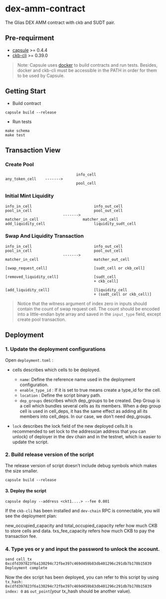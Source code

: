 # dex-amm-contract

The Glias DEX AMM contract with ckb and SUDT pair.

## Pre-requirment

* [capsule](https://github.com/nervosnetwork/capsule) >= 0.4.4
* [ckb-cli](https://github.com/nervosnetwork/ckb-cli) >= 0.39.0

> Note: Capsule uses [docker](https://docs.docker.com/get-docker/) to build contracts and run tests. Besides, docker and ckb-cli must be accessible in the PATH in order for them to be used by Capsule.

## Getting Start

* Build contract

```shell
capsule build --release
```

* Run tests

```shell
make schema
make test
```

## Transaction View

### Create Pool

```
                                info_cell
any_token_cell    ------->
                                pool_cell
```

### Initial Mint Liquidity

```
info_in_cell                            info_out_cell
pool_in_cell                            pool_out_cell
                          ------->
matcher_in_cell                    matcher_out_cell 
add_liquidity_cell                      liquidity_sudt_cell
```

### Swap And Liquidity Transaction

```
info_in_cell                            info_out_cell
pool_in_cell                            pool_out_cell
                          ------->
matcher_in_cell                         matcher_out_cell 

[swap_request_cell]                     [sudt_cell or ckb_cell]

[removed_liquidity_cell]                [sudt_cell
                                        + ckb_cell]
                                        
[add_liquidity_cell]                    [liquidity_cell
                                        + (sudt_cell or ckb_cell)]
```

> Notice that the witness argument of index zero in inputs should contain the count of swap request cell. The count should be encoded into a little-endian byte array and saved in the `input_type` field, except create pool transaction.

##  Deployment

### 1. Update the deployment configurations

Open `deployment.toml` :

- cells describes which cells to be deployed.

  - `name`: Define the reference name used in the deployment configuration.
  - `enable_type_id` : If it is set to true means create a type_id for the cell.
  - `location` : Define the script binary path.
  - `dep_groups` describes which dep_groups to be created. Dep Group is a cell which bundles several cells as its members. When a dep group cell is used in cell_deps, it has the same effect as adding all its members into cell_deps. In our case, we don’t need dep_groups.

- `lock` describes the lock field of the new deployed cells.It is recommended to set lock to the address(an address that you can unlock) of deployer in the dev chain and in the testnet, which is easier to update the script.

### 2. Build release version of the script

The release version of script doesn’t include debug symbols which makes the size smaller.

```shell
capsule build --release
```

#### 3. Deploy the script

```shell
capsule deploy --address <ckt1....> --fee 0.001
```

If the `ckb-cli` has been installed and `dev-chain` RPC is connectable, you will see the deployment plan:

new_occupied_capacity and total_occupied_capacity refer how much CKB to store cells and data.
txs_fee_capacity refers how much CKB to pay the transaction fee.

### 4. Type yes or y and input the password to unlock the account.

```shell
send cell_tx 0xcdfd397823f6a130294c72fbe397c469d459b83db401296c291db7b170b15839
Deployment complete
```

Now the dex script has been deployed, you can refer to this script by using `tx_hash: 0xcdfd397823f6a130294c72fbe397c469d459b83db401296c291db7b170b15839 index: 0` as `out_point`(your tx_hash should be another value).
